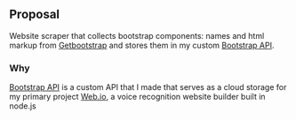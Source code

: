 ## Proposal
Website scraper that collects bootstrap components: names and html markup from [Getbootstrap](https://getbootstrap.com/2.3.2/) and stores them in my custom [Bootstrap API](http://bootstrap-api.sportbook.anasbellouzi.studio/).

### Why
[Bootstrap API](ap-api.sportbook.anasbellouzi.studio) is a custom API that I made that serves as a cloud storage for my primary project [Web.io](https://anbellouzi.github.io/web.io/), a voice recognition website builder built in node.js